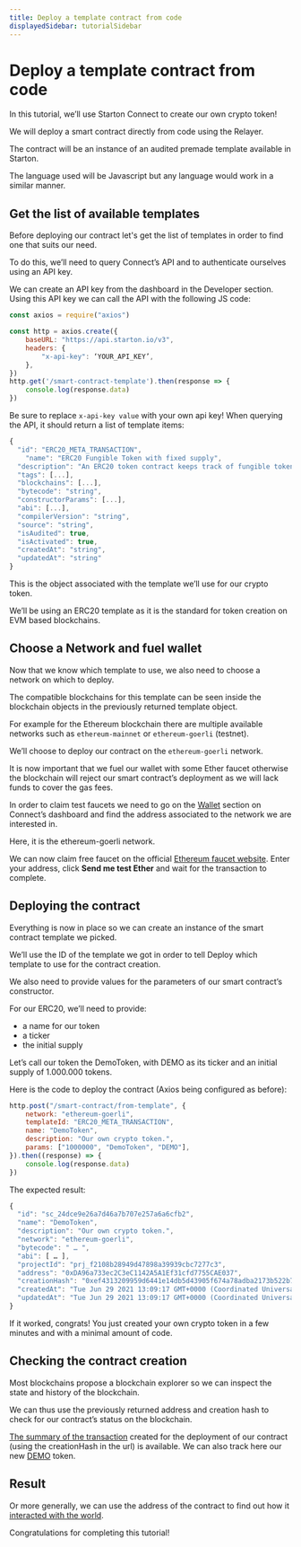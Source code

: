 ```yaml
---
title: Deploy a template contract from code
displayedSidebar: tutorialSidebar
---
```


# Deploy a template contract from code

In this tutorial, we’ll use Starton Connect to create our own crypto token!

We will deploy a smart contract directly from code using the Relayer.

The contract will be an instance of an audited premade template available in Starton.

The language used will be Javascript but any language would work in a similar manner.

## Get the list of available templates

Before deploying our contract let's get the list of templates in order to find one that suits our need.

To do this, we’ll need to query Connect’s API and to authenticate ourselves using an API key.

We can create an API key from the dashboard in the Developer section. Using this API key we can call the API with the following JS code:

```jsx
const axios = require("axios")

const http = axios.create({
    baseURL: "https://api.starton.io/v3",
    headers: {
        "x-api-key": ‘YOUR_API_KEY’,
    },
})
http.get('/smart-contract-template').then(response => {
    console.log(response.data)
})
```

Be sure to replace `x-api-key value` with your own api key!
When querying the API, it should return a list of template items:

```jsx
{
  "id": "ERC20_META_TRANSACTION",
	"name": "ERC20 Fungible Token with fixed supply",
  "description": "An ERC20 token contract keeps track of fungible tokens: any one token is exactly equal to any other token",
  "tags": [...],
  "blockchains": [...],
  "bytecode": "string",
  "constructorParams": [...],
  "abi": [...],
  "compilerVersion": "string",
  "source": "string",
  "isAudited": true,
  "isActivated": true,
  "createdAt": "string",
  "updatedAt": "string"
}
```

This is the object associated with the template we’ll use for our crypto token.

We’ll be using an ERC20 template as it is the standard for token creation on EVM based blockchains.

## Choose a Network and fuel wallet

Now that we know which template to use, we also need to choose a network on which to deploy.

The compatible blockchains for this template can be seen inside the blockchain objects in the previously returned template object.

For example for the Ethereum blockchain there are multiple available networks such as `ethereum-mainnet` or `ethereum-goerli` (testnet).

We’ll choose to deploy our contract on the `ethereum-goerli` network.

It is now important that we fuel our wallet with some Ether faucet otherwise the blockchain will reject our smart contract’s deployment as we will lack funds to cover the gas fees.

In order to claim test faucets we need to go on the [Wallet](/Wallet/understanding-key-management-systems.md) section on Connect’s dashboard and find the address associated to the network we are interested in.

Here, it is the ethereum-goerli network.

We can now claim free faucet on the official [Ethereum faucet website](https://faucet.dimensions.network/).
Enter your address, click **Send me test Ether** and wait for the transaction to complete.

## Deploying the contract

Everything is now in place so we can create an instance of the smart contract template we picked.

We’ll use the ID of the template we got in order to tell Deploy which template to use for the contract creation.

We also need to provide values for the parameters of our smart contract’s constructor.

For our ERC20, we’ll need to provide:

-   a name for our token
-   a ticker
-   the initial supply

Let’s call our token the DemoToken, with DEMO as its ticker and an initial supply of 1.000.000 tokens.

Here is the code to deploy the contract (Axios being configured as before):

```jsx
http.post("/smart-contract/from-template", {
	network: "ethereum-goerli",
	templateId: "ERC20_META_TRANSACTION",
	name: "DemoToken",
	description: "Our own crypto token.",
	params: ["1000000", "DemoToken", "DEMO"],
}).then((response) => {
	console.log(response.data)
})
```

The expected result:

```jsx
{
  "id": "sc_24dce9e26a7d46a7b707e257a6a6cfb2",
  "name": "DemoToken",
  "description": "Our own crypto token.",
  "network": "ethereum-goerli",
  "bytecode": " … ",
  "abi": [ … ],
  "projectId": "prj_f2108b28949d47898a39939cbc7277c3",
  "address": "0xDA96a733ec2C3eC1142A5A1Ef31cfd7755CAE037",
  "creationHash": "0xef4313209959d6441e14db5d43905f674a78adba2173b522b7fe37311e135c05",
  "createdAt": "Tue Jun 29 2021 13:09:17 GMT+0000 (Coordinated Universal Time)",
  "updatedAt": "Tue Jun 29 2021 13:09:17 GMT+0000 (Coordinated Universal Time)"
}
```

If it worked, congrats! You just created your own crypto token in a few minutes and with a minimal amount of code.

## Checking the contract creation

Most blockchains propose a blockchain explorer so we can inspect the state and history of the blockchain.

We can thus use the previously returned address and creation hash to check for our contract’s status on the blockchain.

[The summary of the transaction](https://ropsten.etherscan.io/tx/0xef4313209959d6441e14db5d43905f674a78adba2173b522b7fe37311e135c05) created for the deployment of our contract (using the creationHash in the url) is available.
We can also track here our new [DEMO](https://ropsten.etherscan.io/token/0xda96a733ec2c3ec1142a5a1ef31cfd7755cae037) token.

## Result

Or more generally, we can use the address of the contract to find out how it [interacted with the world](https://ropsten.etherscan.io/address/0xDA96a733ec2C3eC1142A5A1Ef31cfd7755CAE037).

Congratulations for completing this tutorial!
